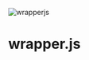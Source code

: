 ![wrapperjs](https://user-images.githubusercontent.com/12833533/147892308-652f6dd6-6576-48ec-bbc1-5db8714b7727.png)
# wrapper.js
